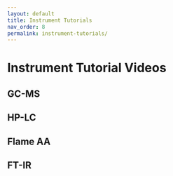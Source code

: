```yaml
---
layout: default
title: Instrument Tutorials
nav_order: 8
permalink: instrument-tutorials/
---
```


# Instrument Tutorial Videos

## GC-MS

## HP-LC

## Flame AA

## FT-IR
